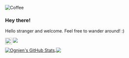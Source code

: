
![Coffee](https://i.pinimg.com/originals/b6/d9/e4/b6d9e4bb3642d036a207f7a83b2f9128.jpg)
### Hey there!
Hello stranger and welcome. Feel free to wander around! :)

![](https://visitor-badge.glitch.me/badge?page_id=ognjenst)
<a href="https://www.linkedin.com/in/ognjen-stefanovic-9b7853b6/">
  <img align="left" alt="Ognjens's LinkedIN" width="22px" src="https://raw.githubusercontent.com/peterthehan/peterthehan/master/assets/linkedin.svg" /> 
</a>
<br />

<a href="https://github.com/ognjenst/ognjenst">
  <img align="center" src="https://github-readme-stats.vercel.app/api?username=ognjenst&show_icons=true&line_height=33&count_private=true&theme=github_dark" alt="Ognjen's GitHub Stats" />
</a>
<a href="https://github.com/ognjenst/ognjenst">
  <img align="center" src="https://github-readme-stats.vercel.app/api/top-langs/?username=ognjenst&theme=github_dark&langs_count=4" />
</a> 


<!-- <p align="center">
  <a href="https://github.com/ognjenst/github-readme-stats">
    <img align="center" src="https://github-readme-stats.vercel.app/api/top-langs/?username=ognjenst&theme=github_dark" />
</a>
</p> -->
